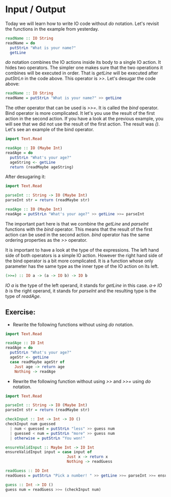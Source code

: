 # Input / Output

Today we will learn how to write IO code without *do* notation.  Let's revisit
the functions in the example from yesterday.

``` haskell
readName :: IO String
readName = do
  putStrLn "What is your name?"
  getLine
```

*do* notation combines the IO actions inside its body to a single IO action.
It hides two operators.  The simpler one makes sure that the two operations it
combines will be executed in order.  That is *getLine* will be executed after
*putStrLn* in the code above.  This operator is *>>*.  Let's desugar the code
above:

``` haskell
readName :: IO String
readName = putStrLn "What is your name?" >> getLine
```

The other operator that can be used is *>>=*.  It is called the *bind* operator.
Bind operator is more complicated.  It let's you use the result of the first
action in the second action.  If you have a look at the previous example, you
will see that we did not use the result of the first action.  The result was
*()*.  Let's see an example of the bind operator.

``` haskell
import Text.Read

readAge :: IO (Maybe Int)
readAge = do
  putStrLn "What's your age?"
  ageString <- getLine
  return (readMaybe ageString)
```

After desugaring it:

``` haskell
import Text.Read

parseInt :: String -> IO (Maybe Int)
parseInt str = return (readMaybe str)

readAge :: IO (Maybe Int)
readAge = putStrLn "What's your age?" >> getLine >>= parseInt
```

The important part here is that we combine the *getLine* and *parseInt*
functions with the *bind* operator.  This means that the result of the first
action can be used in the second action.  *bind* operator has the same ordering
properties as the *>>* operator.

It is important to have a look at the type of the expressions.  The left hand
side of both operators is a simple IO action.  However the right hand side of
the bind operator is a bit more complicated.  It is a function whose only
parameter has the same type as the inner type of the IO action on its left.

``` haskell
(>>=) :: IO a -> (a -> IO b) -> IO b
```

*IO a* is the type of the left operand, it stands for *getLine* in this case.
*a-> IO b* is the right operand, it stands for *parseInt* and the resulting type
is the type of *readAge*.

## Exercise:
 * Rewrite the following functions without using *do* notation.

``` haskell
import Text.Read

readAge :: IO Int
readAge = do
  putStrLn "What's your age?"
  ageStr <- getLine
  case readMaybe ageStr of
    Just age -> return age
    Nothing -> readAge
```

 * Rewrite the following function without using *>>* and *>>=* using *do*
   notation.

``` haskell
import Text.Read

parseInt :: String -> IO (Maybe Int)
parseInt str = return (readMaybe str)

checkInput :: Int -> Int -> IO ()
checkInput num guessed
  | num < guessed = putStrLn "less" >> guess num
  | guessed < num = putStrLn "more" >> guess num
  | otherwise = putStrLn "You won!"

ensureValidInput :: Maybe Int -> IO Int
ensureValidInput input = case input of
                           Just x -> return x
                           Nothing -> readGuess

readGuess :: IO Int
readGuess = putStrLn "Pick a number! " >> getLine >>= parseInt >>= ensureValidInput

guess :: Int -> IO ()
guess num = readGuess >>= (checkInput num)
```

